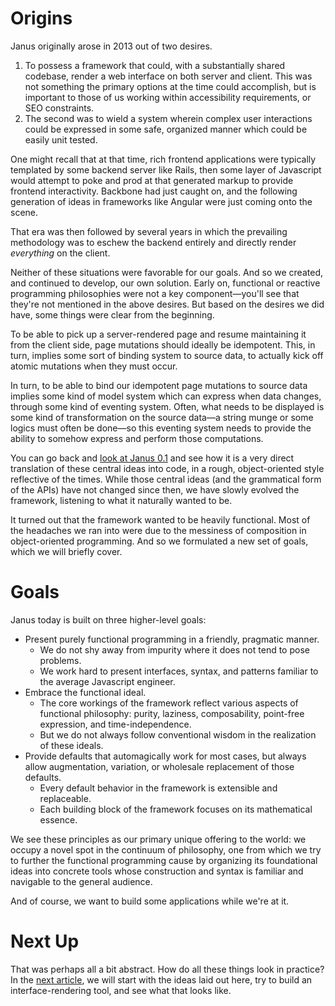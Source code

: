 Origins
=======

Janus originally arose in 2013 out of two desires.

1. To possess a framework that could, with a substantially shared codebase, render
   a web interface on both server and client. This was not something the primary
   options at the time could accomplish, but is important to those of us working
   within accessibility requirements, or SEO constraints.
2. The second was to wield a system wherein complex user interactions could be
   expressed in some safe, organized manner which could be easily unit tested.

One might recall that at that time, rich frontend applications were typically
templated by some backend server like Rails, then some layer of Javascript would
attempt to poke and prod at that generated markup to provide frontend interactivity.
Backbone had just caught on, and the following generation of ideas in frameworks
like Angular were just coming onto the scene.

That era was then followed by several years in which the prevailing methodology
was to eschew the backend entirely and directly render _everything_ on the client.

Neither of these situations were favorable for our goals. And so we created, and
continued to develop, our own solution. Early on, functional or reactive programming
philosophies were not a key component&mdash;you'll see that they're not mentioned
in the above desires. But based on the desires we did have, some things were clear
from the beginning.

To be able to pick up a server-rendered page and resume maintaining it from the
client side, page mutations should ideally be idempotent. This, in turn, implies
some sort of binding system to source data, to actually kick off atomic mutations
when they must occur.

In turn, to be able to bind our idempotent page mutations to source data implies
some kind of model system which can express when data changes, through some kind
of eventing system. Often, what needs to be displayed is some kind of transformation
on the source data&mdash;a string munge or some logics must often be done&mdash;so
this eventing system needs to provide the ability to somehow express and perform
those computations.

You can go back and [look at Janus 0.1](https://github.com/clint-tseng/janus/tree/0.1)
and see how it is a very direct translation of these central ideas into code, in
a rough, object-oriented style reflective of the times. While those central ideas
(and the grammatical form of the APIs) have not changed since then, we have slowly
evolved the framework, listening to what it naturally wanted to be.

It turned out that the framework wanted to be heavily functional. Most of the
headaches we ran into were due to the messiness of composition in object-oriented
programming. And so we formulated a new set of goals, which we will briefly cover.

Goals
=====

Janus today is built on three higher-level goals:

* Present purely functional programming in a friendly, pragmatic manner.
  * We do not shy away from impurity where it does not tend to pose problems.
  * We work hard to present interfaces, syntax, and patterns familiar to the
    average Javascript engineer.
* Embrace the functional ideal.
  * The core workings of the framework reflect various aspects of functional
    philosophy: purity, laziness, composability, point-free expression, and
    time-independence.
  * But we do not always follow conventional wisdom in the realization of these
    ideals.
* Provide defaults that automagically work for most cases, but always allow
  augmentation, variation, or wholesale replacement of those defaults.
  * Every default behavior in the framework is extensible and replaceable.
  * Each building block of the framework focuses on its mathematical essence.

We see these principles as our primary unique offering to the world: we occupy
a novel spot in the continuum of philosophy, one from which we try to further
the functional programming cause by organizing its foundational ideas into concrete
tools whose construction and syntax is familiar and navigable to the general
audience.

And of course, we want to build some applications while we're at it.

Next Up
=======

That was perhaps all a bit abstract. How do all these things look in practice?
In the [next article](/theory/rederiving-janus), we will start with the ideas laid
out here, try to build an interface-rendering tool, and see what that looks like.

